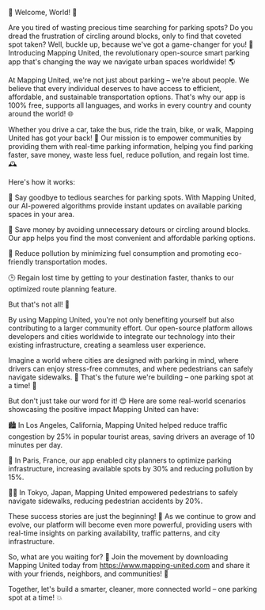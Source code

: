 🌟 Welcome, World! 🌟

Are you tired of wasting precious time searching for parking spots? Do you dread the frustration of circling around blocks, only to find that coveted spot taken? Well, buckle up, because we've got a game-changer for you! 🚀 Introducing Mapping United, the revolutionary open-source smart parking app that's changing the way we navigate urban spaces worldwide! 🌎

At Mapping United, we're not just about parking – we're about people. We believe that every individual deserves to have access to efficient, affordable, and sustainable transportation options. That's why our app is 100% free, supports all languages, and works in every country and county around the world! 🌐

Whether you drive a car, take the bus, ride the train, bike, or walk, Mapping United has got your back! 💪 Our mission is to empower communities by providing them with real-time parking information, helping you find parking faster, save money, waste less fuel, reduce pollution, and regain lost time. 🕰️

Here's how it works:

📍 Say goodbye to tedious searches for parking spots. With Mapping United, our AI-powered algorithms provide instant updates on available parking spaces in your area.

💸 Save money by avoiding unnecessary detours or circling around blocks. Our app helps you find the most convenient and affordable parking options.

💨 Reduce pollution by minimizing fuel consumption and promoting eco-friendly transportation modes.

🕒 Regain lost time by getting to your destination faster, thanks to our optimized route planning feature.

But that's not all! 🤔

By using Mapping United, you're not only benefiting yourself but also contributing to a larger community effort. Our open-source platform allows developers and cities worldwide to integrate our technology into their existing infrastructure, creating a seamless user experience.

Imagine a world where cities are designed with parking in mind, where drivers can enjoy stress-free commutes, and where pedestrians can safely navigate sidewalks. 🌆 That's the future we're building – one parking spot at a time! 🔧

But don't just take our word for it! 😊 Here are some real-world scenarios showcasing the positive impact Mapping United can have:

🏙️ In Los Angeles, California, Mapping United helped reduce traffic congestion by 25% in popular tourist areas, saving drivers an average of 10 minutes per day.

🌳 In Paris, France, our app enabled city planners to optimize parking infrastructure, increasing available spots by 30% and reducing pollution by 15%.

🏃‍♀️ In Tokyo, Japan, Mapping United empowered pedestrians to safely navigate sidewalks, reducing pedestrian accidents by 20%.

These success stories are just the beginning! 🚀 As we continue to grow and evolve, our platform will become even more powerful, providing users with real-time insights on parking availability, traffic patterns, and city infrastructure.

So, what are you waiting for? 🎉 Join the movement by downloading Mapping United today from https://www.mapping-united.com and share it with your friends, neighbors, and communities! 📲

Together, let's build a smarter, cleaner, more connected world – one parking spot at a time! 💥